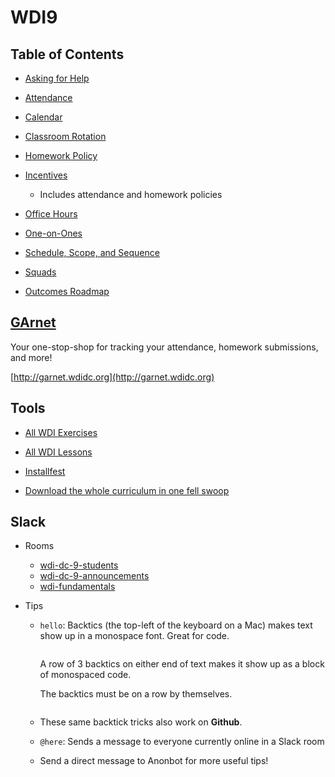 # WDI9
## Table of Contents
- [Asking for Help](asking-for-help.md)

- [Attendance](attendance.md)

- [Calendar](http://ga-dc.github.io/wdi9/calendar.html)

- [Classroom Rotation](classroom-rotation.md)

- [Homework Policy](homework-policy.md)

- [Incentives](incentives.md)
  - Includes attendance and homework policies

- [Office Hours](office-hours.md)

- [One-on-Ones](one-on-ones.md)

- [Schedule, Scope, and Sequence](scope-and-sequence.md)

- [Squads](squads.md)

- [Outcomes Roadmap](https://docs.google.com/document/d/1uxq2Z_UPrlUJSlSGXgOWfC-A-3F6tWdzd1uqMxcaktA/edit)

## [GArnet](http://garnet.wdidc.org)
Your one-stop-shop for tracking your attendance, homework submissions, and more!

[http://garnet.wdidc.org](http://garnet.wdidc.org)

## Tools
- [All WDI Exercises](http://repotagger.github.io?name=ga-wdi-exercises)

- [All WDI Lessons](http://repotagger.github.io?name=ga-wdi-lessons)

- [Installfest](https://github.com/ga-dc/installfest)

- [Download the whole curriculum in one fell swoop](https://github.com/ga-dc/curriculum-collector)

## Slack
- Rooms
  - [wdi-dc-9-students](https://ga-students.slack.com/messages/wdi-dc-9-students/)
  - [wdi-dc-9-announcements](https://ga-students.slack.com/messages/wdi-dc-9-announce/)
  - [wdi-fundamentals](https://ga-students.slack.com/messages/wdi-fundamentals/)

- Tips
  - `hello`: Backtics (the top-left of the keyboard on a Mac) makes text show up in a monospace font. Great for code.

    ```

    ```

    A row of 3 backtics on either end of text makes it show up as a block of monospaced code.

    The backtics must be on a row by themselves.

    ```

    ```

  - These same backtick tricks also work on **Github**.
  - `@here`: Sends a message to everyone currently online in a Slack room
  - Send a direct message to Anonbot for more useful tips!
